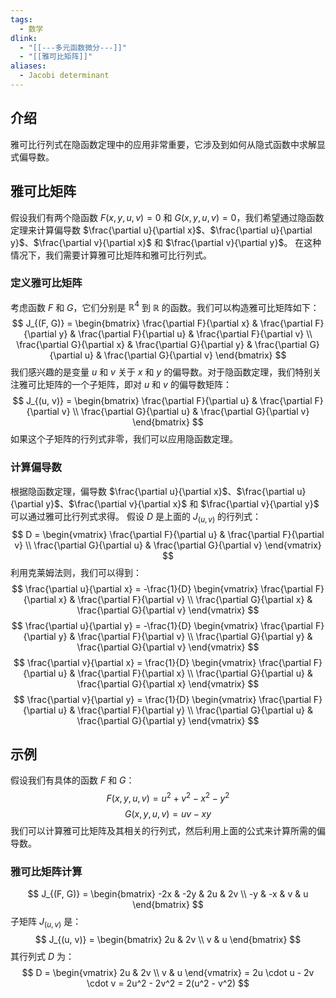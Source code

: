 ```yaml
---
tags:
  - 数学
dlink:
  - "[[---多元函数微分---]]"
  - "[[雅可比矩阵]]"
aliases:
  - Jacobi determinant
---
```

## 介绍
雅可比行列式在隐函数定理中的应用非常重要，它涉及到如何从隐式函数中求解显式偏导数。
## 雅可比矩阵
假设我们有两个隐函数 $F(x, y, u, v) = 0$ 和 $G(x, y, u, v) = 0$，我们希望通过隐函数定理来计算偏导数 $\frac{\partial u}{\partial x}$、$\frac{\partial u}{\partial y}$、$\frac{\partial v}{\partial x}$ 和 $\frac{\partial v}{\partial y}$。
在这种情况下，我们需要计算雅可比矩阵和雅可比行列式。
### 定义雅可比矩阵
考虑函数 $F$ 和 $G$，它们分别是 $\mathbb{R}^4$ 到 $\mathbb{R}$ 的函数。我们可以构造雅可比矩阵如下：
$$ J_{(F, G)} = \begin{bmatrix}
\frac{\partial F}{\partial x} & \frac{\partial F}{\partial y} & \frac{\partial F}{\partial u} & \frac{\partial F}{\partial v} \\
\frac{\partial G}{\partial x} & \frac{\partial G}{\partial y} & \frac{\partial G}{\partial u} & \frac{\partial G}{\partial v}
\end{bmatrix} $$
我们感兴趣的是变量 $u$ 和 $v$ 关于 $x$ 和 $y$ 的偏导数。对于隐函数定理，我们特别关注雅可比矩阵的一个子矩阵，即对 $u$ 和 $v$ 的偏导数矩阵：
$$ J_{(u, v)} = \begin{bmatrix}
\frac{\partial F}{\partial u} & \frac{\partial F}{\partial v} \\
\frac{\partial G}{\partial u} & \frac{\partial G}{\partial v}
\end{bmatrix} $$
如果这个子矩阵的行列式非零，我们可以应用隐函数定理。
### 计算偏导数
根据隐函数定理，偏导数 $\frac{\partial u}{\partial x}$、$\frac{\partial u}{\partial y}$、$\frac{\partial v}{\partial x}$ 和 $\frac{\partial v}{\partial y}$ 可以通过雅可比行列式求得。
假设 $D$ 是上面的 $J_{(u, v)}$ 的行列式：
$$ D = \begin{vmatrix}
\frac{\partial F}{\partial u} & \frac{\partial F}{\partial v} \\
\frac{\partial G}{\partial u} & \frac{\partial G}{\partial v}
\end{vmatrix} $$
利用克莱姆法则，我们可以得到：
$$
\frac{\partial u}{\partial x} = -\frac{1}{D} \begin{vmatrix}
\frac{\partial F}{\partial x} & \frac{\partial F}{\partial v} \\
\frac{\partial G}{\partial x} & \frac{\partial G}{\partial v}
\end{vmatrix}
$$
$$
\frac{\partial u}{\partial y} = -\frac{1}{D} \begin{vmatrix}
\frac{\partial F}{\partial y} & \frac{\partial F}{\partial v} \\
\frac{\partial G}{\partial y} & \frac{\partial G}{\partial v}
\end{vmatrix}
$$
$$
\frac{\partial v}{\partial x} = \frac{1}{D} \begin{vmatrix}
\frac{\partial F}{\partial u} & \frac{\partial F}{\partial x} \\
\frac{\partial G}{\partial u} & \frac{\partial G}{\partial x}
\end{vmatrix}
$$
$$
\frac{\partial v}{\partial y} = \frac{1}{D} \begin{vmatrix}
\frac{\partial F}{\partial u} & \frac{\partial F}{\partial y} \\
\frac{\partial G}{\partial u} & \frac{\partial G}{\partial y}
\end{vmatrix}
$$
## 示例
假设我们有具体的函数 $F$ 和 $G$：
$$ F(x, y, u, v) = u^2 + v^2 - x^2 - y^2 $$
$$ G(x, y, u, v) = uv - xy $$
我们可以计算雅可比矩阵及其相关的行列式，然后利用上面的公式来计算所需的偏导数。
### 雅可比矩阵计算
$$ J_{(F, G)} = \begin{bmatrix}
-2x & -2y & 2u & 2v \\
-y & -x & v & u
\end{bmatrix} $$
子矩阵 $J_{(u, v)}$ 是：
$$ J_{(u, v)} = \begin{bmatrix}
2u & 2v \\
v & u
\end{bmatrix} $$
其行列式 $D$ 为：
$$ D = \begin{vmatrix}
2u & 2v \\
v & u
\end{vmatrix} = 2u \cdot u - 2v \cdot v = 2u^2 - 2v^2 = 2(u^2 - v^2) $$
